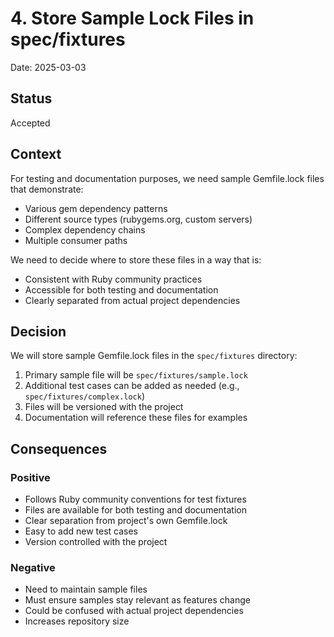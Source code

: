 # 4. Store Sample Lock Files in spec/fixtures

Date: 2025-03-03

## Status

Accepted

## Context

For testing and documentation purposes, we need sample Gemfile.lock files that demonstrate:

- Various gem dependency patterns
- Different source types (rubygems.org, custom servers)
- Complex dependency chains
- Multiple consumer paths

We need to decide where to store these files in a way that is:

- Consistent with Ruby community practices
- Accessible for both testing and documentation
- Clearly separated from actual project dependencies

## Decision

We will store sample Gemfile.lock files in the `spec/fixtures` directory:

1. Primary sample file will be `spec/fixtures/sample.lock`
2. Additional test cases can be added as needed (e.g., `spec/fixtures/complex.lock`)
3. Files will be versioned with the project
4. Documentation will reference these files for examples

## Consequences

### Positive

- Follows Ruby community conventions for test fixtures
- Files are available for both testing and documentation
- Clear separation from project's own Gemfile.lock
- Easy to add new test cases
- Version controlled with the project

### Negative

- Need to maintain sample files
- Must ensure samples stay relevant as features change
- Could be confused with actual project dependencies
- Increases repository size
